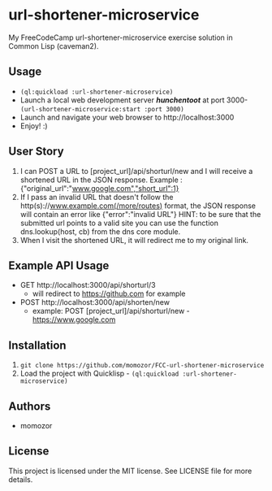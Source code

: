 # url-shortener-microservice
My FreeCodeCamp url-shortener-microservice exercise solution in Common Lisp (caveman2).

## Usage
* `(ql:quickload :url-shortener-microservice)`
* Launch a local web development server ***hunchentoot*** at port 3000- `(url-shortener-microservice:start :port 3000)`
* Launch and navigate your web browser to http://localhost:3000
* Enjoy! :)

## User Story
1. I can POST a URL to [project_url]/api/shorturl/new and I will receive a shortened URL in the JSON response.
Example : {"original_url":"www.google.com","short_url":1}
2. If I pass an invalid URL that doesn't follow the http(s)://www.example.com(/more/routes) format, the JSON response will contain an error like {"error":"invalid URL"}
HINT: to be sure that the submitted url points to a valid site you can use the function dns.lookup(host, cb) from the dns core module.
3. When I visit the shortened URL, it will redirect me to my original link.


## Example API Usage
* GET http://localhost:3000/api/shorturl/3
  - will redirect to https://github.com for example
* POST http://localhost:3000/api/shorten/new
  - example: POST [project_url]/api/shorturl/new - https://www.google.com

## Installation
1. `git clone https://github.com/momozor/FCC-url-shortener-microservice`
2. Load the project with Quicklisp - `(ql:quickload :url-shortener-microservice)`

## Authors
* momozor

## License
This project is licensed under the MIT license. See LICENSE file for more details.
